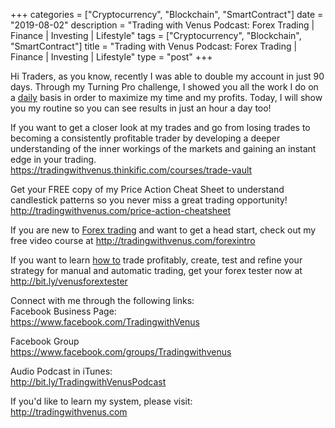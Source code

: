 +++
categories = ["Cryptocurrency", "Blockchain", "SmartContract"]
date = "2019-08-02"
description = "Trading with Venus Podcast: Forex Trading | Finance | Investing | Lifestyle"
tags = ["Cryptocurrency", "Blockchain", "SmartContract"]
title = "Trading with Venus Podcast: Forex Trading | Finance | Investing | Lifestyle"
type = "post"
+++

Hi Traders, as you know, recently I was able to double my account in
just 90 days. Through my Turning Pro challenge, I showed you all the
work I do on a [daily](https://www.fintecher.org/2020/03/03/forex-trading-daily-strategy/) basis in order to maximize my time and my profits.
Today, I will show you my routine so you can see results in just an hour
a day too!

If you want to get a closer look at my trades and go from losing trades
to becoming a consistently profitable trader by developing a deeper
understanding of the inner workings of the markets and gaining an
instant edge in your trading.  
https://tradingwithvenus.thinkific.com/courses/trade-vault  
  
Get your FREE copy of my Price Action Cheat Sheet to understand
candlestick patterns so you never miss a great trading opportunity!  
http://tradingwithvenus.com/price-action-cheatsheet  
  
If you are new to [Forex trading](https://www.fintechee.com/forex-trading-strategies/) and want to get a head start, check out
my free video course at http://tradingwithvenus.com/forexintro  
  
If you want to learn [how to](https://www.playgroundfx.com/blog/forex-trading-how-to/) trade profitably, create, test and refine
your strategy for manual and automatic trading, get your forex tester
now at http://bit.ly/venusforextester  
  
Connect with me through the following links:  
Facebook Business Page:  
https://www.facebook.com/TradingwithVenus  
  
Facebook Group  
https://www.facebook.com/groups/Tradingwithvenus  
  
Audio Podcast in iTunes:  
http://bit.ly/TradingwithVenusPodcast  
  
If you'd like to learn my system, please visit:  
http://tradingwithvenus.com